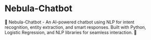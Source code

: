 # Nebula-Chatbot
🌌 Nebula-Chatbot - An AI-powered chatbot using NLP for intent recognition, entity extraction, and smart responses. Built with Python, Logistic Regression, and NLP libraries for seamless interaction. 🚀
